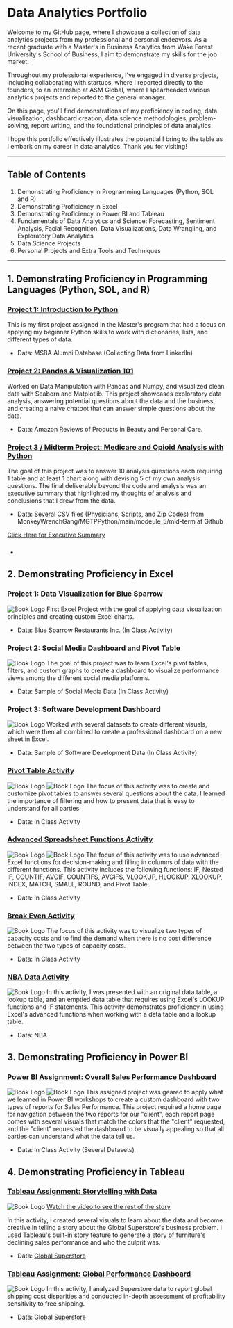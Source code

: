 # Data Analytics Portfolio

Welcome to my GitHub page, where I showcase a collection of data analytics projects from my professional and personal endeavors. As a recent graduate with a Master's in Business Analytics from Wake Forest University's School of Business, I aim to demonstrate my skills for the job market.

Throughout my professional experience, I've engaged in diverse projects, including collaborating with startups, where I reported directly to the founders, to an internship at ASM Global, where I spearheaded various analytics projects and reported to the general manager.

On this page, you'll find demonstrations of my proficiency in coding, data visualization, dashboard creation, data science methodologies, problem-solving, report writing, and the foundational principles of data analytics.

I hope this portfolio effectively illustrates the potential I bring to the table as I embark on my career in data analytics. Thank you for visiting!

--- 
## Table of Contents
1. Demonstrating Proficiency in Programming Languages (Python, SQL and R)
2. Demonstrating Proficiency in Excel
3. Demonstrating Proficiency in Power BI and Tableau
4. Fundamentals of Data Analytics and Science: Forecasting, Sentiment Analysis, Facial Recognition, Data Visualizations, Data Wrangling, and Exploratory Data Analytics
5. Data Science Projects
6. Personal Projects and Extra Tools and Techniques
---
## 1. Demonstrating Proficiency in Programming Languages (Python, SQL, and R)

### [Project 1: Introduction to Python](https://github.com/Ayalaaa09/Data-Analytics-Projects/blob/main/Juypter%20Notebook%20Files/Intro_to_python_Anthony_Ayala.ipynb)
This is my first project assigned in the Master's program that had a focus on applying my beginner Python skills to work with dictionaries, lists, and different types of data. 
- Data: MSBA Alumni Database (Collecting Data from LinkedIn)

### [Project 2: Pandas & Visualization 101](https://github.com/Ayalaaa09/Data-Analytics-Projects/blob/main/Juypter%20Notebook%20Files/Pandas_viz_101_Anthony_Ayala.ipynb)
Worked on Data Manipulation with Pandas and Numpy, and visualized clean data with Seaborn and Matplotlib. This project showcases exploratory data analysis, answering potential questions about the data and the business, and creating a naive chatbot that can answer simple questions about the data.
- Data: Amazon Reviews of Products in Beauty and Personal Care.
  
### [Project 3 / Midterm Project: Medicare and Opioid Analysis with Python](https://github.com/Ayalaaa09/Data-Analytics-Projects/blob/main/Juypter%20Notebook%20Files/BAN6005_Mid_Term__Anthony_Ayala.ipynb)
The goal of this project was to answer 10 analysis questions each requiring 1 table and at least 1 chart along with devising 5 of my own analysis questions. The final deliverable beyond the code and analysis was an executive summary that highlighted my thoughts of analysis and conclusions that I drew from the data.
- Data: Several CSV files (Physicians, Scripts, and Zip Codes) from MonkeyWrenchGang/MGTPPython/main/modeule_5/mid-term at Github

[Click Here for Executive Summary](https://github.com/Ayalaaa09/Data-Analytics-Projects/blob/main/Write%20Up%20and%20Appendix%20Files/Analytics%20Tech%20Mid-Term%20Project.pdf)

### []() 
-

## 2. Demonstrating Proficiency in Excel

### Project 1: Data Visualization for Blue Sparrow
![Book Logo](https://github.com/Ayalaaa09/Data-Analytics-Projects/blob/main/Excel%20Project%20Files/Blue%20Sparrow%20Excel%20Visuals.png) 
First Excel Project with the goal of applying data visualization principles and creating custom Excel charts.
- Data: Blue Sparrow Restaurants Inc. (In Class Activity)

### Project 2: Social Media Dashboard and Pivot Table
![Book Logo](https://github.com/Ayalaaa09/Data-Analytics-Projects/blob/main/Excel%20Project%20Files/Social%20Media%20Dashboard%20Excel.png) 
The goal of this project was to learn Excel's pivot tables, filters, and custom graphs to create a dashboard to visualize performance views among the different social media platforms.
- Data: Sample of Social Media Data (In Class Activity)

### Project 3: Software Development Dashboard
![Book Logo](https://github.com/Ayalaaa09/Data-Analytics-Projects/blob/main/Excel%20Project%20Files/Software%20Development%20Dashboard%20Excel%20Visuals.png) 
Worked with several datasets to create different visuals, which were then all combined to create a professional dashboard on a new sheet in Excel.
- Data: Sample of Software Development Data (In Class Activity)


### [Pivot Table Activity](https://github.com/Ayalaaa09/Data-Analytics-Projects/blob/main/Excel%20Project%20Files/PivotTable%20Activity%20Data.xlsx)
![Book Logo](https://github.com/Ayalaaa09/Data-Analytics-Projects/blob/main/Excel%20Project%20Files/Pivot%20Table%20Activity%20OMT.png)
![Book Logo](https://github.com/Ayalaaa09/Data-Analytics-Projects/blob/main/Excel%20Project%20Files/Pivot%20Table%20Activity%20Vehicles.png)
The focus of this activity was to create and customize pivot tables to answer several questions about the data. I learned the importance of filtering and how to present data that is easy to understand for all parties.
- Data: In Class Activity

### [Advanced Spreadsheet Functions Activity](https://github.com/Ayalaaa09/Data-Analytics-Projects/blob/main/Excel%20Project%20Files/4_01_Advanced_Spreadsheet_Functions_Examples.xlsx)
![Book Logo](https://github.com/Ayalaaa09/Data-Analytics-Projects/blob/main/Excel%20Project%20Files/Advanced%20Spreadsheet%20Functions%201.png)
![Book Logo](https://github.com/Ayalaaa09/Data-Analytics-Projects/blob/main/Excel%20Project%20Files/Advanced%20Spreadsheet%20Functions%202.png)
The focus of this activity was to use advanced Excel functions for decision-making and filling in columns of data with the different functions. This activity includes the following functions: IF, Nested IF, COUNTIF, AVGIF, COUNTIFS, AVGIFS, VLOOKUP, HLOOKUP, XLOOKUP, INDEX, MATCH, SMALL, ROUND, and Pivot Table.  
- Data: In Class Activity

### [Break Even Activity](https://github.com/Ayalaaa09/Data-Analytics-Projects/blob/main/Excel%20Project%20Files/3_01_Virginia_Toys_Breakeven_Goal_Seek.xlsx)
![Book Logo](https://github.com/Ayalaaa09/Data-Analytics-Projects/blob/main/Excel%20Project%20Files/Breakeven%20Analysis%20Visual.png)
The focus of this activity was to visualize two types of capacity costs and to find the demand when there is no cost difference between the two types of capacity costs.
- Data: In Class Activity

### [NBA Data Activity](https://github.com/Ayalaaa09/Data-Analytics-Projects/blob/main/Excel%20Project%20Files/4_01_NBA_Data_Activity%20(Completed).xlsx)
![Book Logo](https://github.com/Ayalaaa09/Data-Analytics-Projects/blob/main/Excel%20Project%20Files/NBA%20Data%20Activity%20.png)
In this activity, I was presented with an original data table, a lookup table, and an emptied data table that requires using Excel's LOOKUP functions and IF statements. This activity demonstrates proficiency in using Excel's advanced functions when working with a data table and a lookup table.
- Data: NBA

## 3. Demonstrating Proficiency in Power BI
### [Power BI Assignment: Overall Sales Performance Dashboard](https://github.com/Ayalaaa09/Data-Analytics-Projects/blob/main/Power%20BI%20Files/Ayala_Anthony.pbix)
![Book Logo](https://github.com/Ayalaaa09/Data-Analytics-Projects/blob/main/Power%20BI%20Files/Overall%20Sales%20and%20Performance%20Dashboard%20(Sales%20and%20Campaigns).png)
![Book Logo](https://github.com/Ayalaaa09/Data-Analytics-Projects/blob/main/Power%20BI%20Files/Overall%20Sales%20Performance%20Dashboard%20Region%20Report.png)
This assigned project was geared to apply what we learned in Power BI workshops to create a custom dashboard with two types of reports for Sales Performance. This project required a home page for navigation between the two reports for our "client", each report page comes with several visuals that match the colors that the "client" requested, and the "client" requested the dashboard to be visually appealing so that all parties can understand what the data tell us.
- Data: In Class Activity (Several Datasets)

## 4. Demonstrating Proficiency in Tableau
### [Tableau Assignment: Storytelling with Data](https://github.com/Ayalaaa09/Data-Analytics-Projects/blob/main/Tableau/Data%20Vizzes%20for%20Nov%209%20Class-1.twb)
![Book Logo](https://github.com/Ayalaaa09/Data-Analytics-Projects/blob/main/Tableau/Global%20Superstore%20Exposition.png)
[Watch the video to see the rest of the story](https://ayalaaa09.github.io/Data-Analytics-Projects/Tableau/Global%20Superstore%20Storytelling%20in%20Tableau.mp4)

In this activity, I created several visuals to learn about the data and become creative in telling a story about the Global Superstore's business problem. I used Tableau's built-in story feature to generate a story of furniture's declining sales performance and who the culprit was.
- Data: [Global Superstore](https://github.com/Ayalaaa09/Data-Analytics-Projects/blob/main/Tableau/Global%20Superstore.xls)

### [Tableau Assignment: Global Performance Dashboard](https://github.com/Ayalaaa09/Data-Analytics-Projects/blob/main/Tableau/Data%20Vizzes%20for%20Nov%209%20Class-1.twb)
![Book Logo](https://github.com/Ayalaaa09/Data-Analytics-Projects/blob/main/Tableau/Global%20Superstore%20Exposition.png)
In this activity, I analyzed Superstore data to report global shipping cost disparities and conducted in-depth assessment of profitability sensitivity to free shipping.
- Data: [Global Superstore](https://github.com/Ayalaaa09/Data-Analytics-Projects/blob/main/Tableau/Global%20Superstore.xls)
